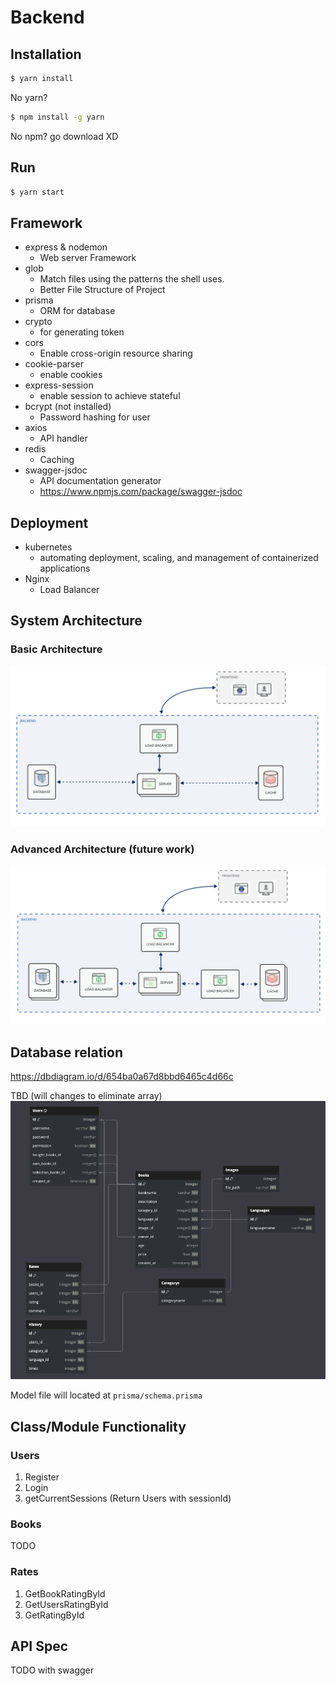 # Backend

## Installation
```bash
$ yarn install
```

No yarn? 
```bash
$ npm install -g yarn
```

No npm? go download XD

## Run

```bash
$ yarn start
```

## Framework
* express & nodemon
    * Web server Framework 
* glob
    * Match files using the patterns the shell uses.
    * Better File Structure of Project
* prisma
    * ORM for database
* crypto
    * for generating token
* cors
    * Enable cross-origin resource sharing
* cookie-parser
    * enable cookies
* express-session
    * enable session to achieve stateful
* bcrypt (not installed)
    * Password hashing for user
* axios
    * API handler
* redis
    * Caching
* swagger-jsdoc
    * API documentation generator
    * https://www.npmjs.com/package/swagger-jsdoc

## Deployment
* kubernetes
    * automating deployment, scaling, and management of containerized applications
* Nginx
    * Load Balancer

## System Architecture

### Basic Architecture

![](images/a.png)

### Advanced Architecture (future work)

![](images/b.png)

## Database relation
https://dbdiagram.io/d/654ba0a67d8bbd6465c4d66c

TBD (will changes to eliminate array)
![](images/db.png)

Model file will located at `prisma/schema.prisma`

## Class/Module Functionality

### Users
1. Register
2. Login
3. getCurrentSessions (Return Users with sessionId)

### Books
TODO

### Rates
1. GetBookRatingById
2. GetUsersRatingById
3. GetRatingById

## API Spec
TODO with swagger